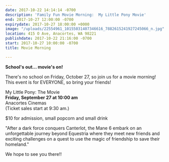 ```yaml
---
date: 2017-10-22 14:14:14 -0700
description: 'Family Fun Movie Morning:  My Little Pony Movie'
end: 2017-10-27 12:00:00 -0700
expirydate: 2017-10-27 18:00:00 +0000
image: "/uploads/22554961_10155031407346616_7882615241927245066_n.jpg"
location: 415 O Ave, Anacortes, WA 98221
publishdate: 2017-10-22 21:16:00 -0700
start: 2017-10-27 10:00:00 -0700
title: Movie Morning

---
```

**School's out... movie's on!**

There's no school on Friday, October 27, so join us for a movie morning! This event is for EVERYONE, so bring your friends!

My Little Pony: The Movie\
**Friday, September 27 at 10:00 am**\
Anacortes Cinemas\
\(Ticket sales start at 9:30 am.)

$10 for admission, small popcorn and small drink

"After a dark force conquers Canterlot, the Mane 6 embark on an unforgettable journey beyond Equestria where they meet new friends and exciting challenges on a quest to use the magic of friendship to save their homeland."

We hope to see you there!!